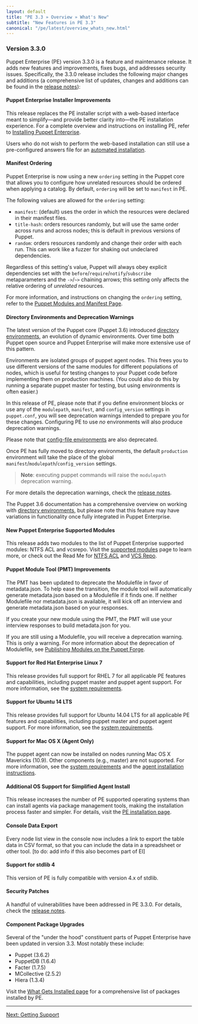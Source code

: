 ```yaml
---
layout: default
title: "PE 3.3 » Overview » What's New"
subtitle: "New Features in PE 3.3"
canonical: "/pe/latest/overview_whats_new.html"
---
```


### Version 3.3.0

Puppet Enterprise (PE) version 3.3.0 is a feature and maintenance release. It adds new features and improvements, fixes bugs, and addresses security issues. Specifically, the 3.3.0 release includes the following major changes and additions (a comprehensive list of updates, changes and additions can be found in the [release notes](appendix.html#release-notes)):

#### Puppet Enterprise Installer Improvements

This release replaces the PE installer script with a web-based interface meant to simplify—and provide better clarity into—the PE installation experience. For a complete overview and instructions on installing PE, refer to [Installing Puppet Enterprise](./install_basic.html).

Users who do not wish to perform the web-based installation can still use a pre-configured answers file for an [automated installation](./install_automated.html).  

#### Manifest Ordering

Puppet Enterprise is now using a new `ordering` setting in the Puppet core that allows you to configure how unrelated resources should be ordered when applying a catalog. By default, `ordering` will be set to `manifest` in PE. 

The following values are allowed for the `ordering` setting:

* `manifest`: (default) uses the order in which the resources were declared in their manifest files.
* `title-hash`: orders resources randomly, but will use the same order across runs and across nodes; this is default in previous versions of Puppet.
* `random`: orders resources randomly and change their order with each run. This can work like a fuzzer for shaking out undeclared dependencies.

Regardless of this setting's value, Puppet will always obey explicit dependencies set with the `before`/`require`/`notify`/`subscribe` metaparameters and the `->`/`~>` chaining arrows; this setting only affects the relative ordering of *unrelated* resources.

For more information, and instructions on changing the `ordering` setting, refer to the [Puppet Modules and Manifest Page](./puppet_modules_manifests.html#about-manifest-ordering).

#### Directory Environments and Deprecation Warnings

[dir_environments]: http://docs.puppetlabs.com/puppet/latest/reference/environments.html
[config_envir]: http://docs.puppetlabs.com/puppet/latest/reference/environments_classic.html

The latest version of the Puppet core (Puppet 3.6) introduced [directory environments][dir_environments], an evolution of dynamic environments. Over time both Puppet open source and Puppet Enterprise will make more extensive use of this pattern. 

Environments are isolated groups of puppet agent nodes. This frees you to use different versions of the same modules for different populations of nodes, which is useful for testing changes to your Puppet code before implementing them on production machines. (You could also do this by running a separate puppet master for testing, but using environments is often easier.)

In this release of PE, please note that if you define environment blocks or use any of the `modulepath`, `manifest`, and `config_version` settings in `puppet.conf`, you will see deprecation warnings intended to prepare you for these changes. Configuring PE to use *no* environments will also produce deprecation warnings. 

Please note that [config-file environments][config_envir] are also deprecated.

Once PE has fully moved to directory environments, the default `production` environment will take the place of the global `manifest`/`modulepath`/`config_version` settings.

> **Note**: executing puppet commands will raise the `modulepath` deprecation warning. 

For more details the deprecation warnings, check the [release notes](appendix.html#release-notes).

The Puppet 3.6 documentation has a comprehensive overview on working with [directory environments][dir_environments], but please note that this feature may have variations in functionality once fully integrated in Puppet Enterprise.

#### New Puppet Enterprise Supported Modules

This release adds two modules to the list of Puppet Enterprise supported modules: NTFS ACL and vcsrepo. Visit the [supported modules](https://forge.puppetlabs.com/supported) page to learn more, or check out the Read Me for [NTFS ACL](https://forge.puppetlabs.com/puppetlabs/acl) and [VCS Repo](https://forge.puppetlabs.com/puppetlabs/vcsrepo).

#### Puppet Module Tool (PMT) Improvements

The PMT has been updated to deprecate the Modulefile in favor of metadata.json. To help ease the transition, the module tool will automatically generate metadata.json based on a Modulefile if it finds one. If neither Modulefile nor metadata.json is available, it will kick off an interview and generate metadata.json based on your responses. 

If you create your new module using the PMT, the PMT will use your interview responses to build metadata.json for you. 

If you are still using a Modulefile, you will receive a deprecation warning. This is only a warning. For more information about the deprecation of Modulefile, see [Publishing Modules on the Puppet Forge](http://docs.puppetlabs.com/puppet/3.6/reference/modules_publishing.html). 

#### Support for Red Hat Enterprise Linux 7

This release provides full support for RHEL 7 for all applicable PE features and capabilities, including puppet master and puppet agent support. For more information, see the [system requirements](./install_sytem_requirements.html).

#### Support for Ubuntu 14 LTS

This release provides full support for Ubuntu 14.04 LTS for all applicable PE features and capabilities, including puppet master and puppet agent support. For more information, see the [system requirements](./install_sytem_requirements.html).

#### Support for Mac OS X (Agent Only)

The puppet agent can now be installed on nodes running Mac OS X Mavericks (10.9). Other components (e.g., master) are not supported. For more information, see the [system requirements](./install_sytem_requirements.html) and the [agent installation instructions](./install_agents.html).

#### Additional OS Support for Simplified Agent Install

This release increases the number of PE supported operating systems than can install agents via package management tools, making the installation process faster and simpler. For details, visit the [PE installation page](./install_basic.html).

#### Console Data Export

Every node list view in the console now includes a link to export the table data in CSV format, so that you can include the data in a spreadsheet or other tool. [to do: add info if this also becomes part of EI] 

#### Support for stdlib 4

This version of PE is fully compatible with version 4.x of stdlib. 

#### Security Patches

A handful of vulnerabilities have been addressed in PE 3.3.0. For details, check the [release notes](appendix.html#release-notes).

#### Component Package Upgrades

Several of the "under the hood" constituent parts of Puppet Enterprise have been updated in version 3.3. Most notably these include:

* Puppet (3.6.2)
* PuppetDB (1.6.4)
* Facter (1.7.5)
* MCollective (2.5.2)
* Hiera (1.3.4)


Visit the [What Gets Installed page](./install_what_and_where.html#puppet-enterprise-components) for a comprehensive list of packages installed by PE.

* * *

[Next: Getting Support](./overview_getting_support.html)
